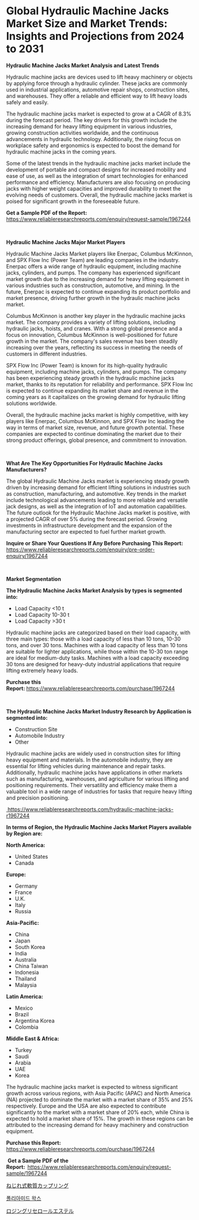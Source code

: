 <p><h1>Global Hydraulic Machine Jacks Market Size and Market Trends: Insights and Projections from 2024 to 2031</h1></p><p><strong>Hydraulic Machine Jacks Market Analysis and Latest Trends</strong></p>
<p><p>Hydraulic machine jacks are devices used to lift heavy machinery or objects by applying force through a hydraulic cylinder. These jacks are commonly used in industrial applications, automotive repair shops, construction sites, and warehouses. They offer a reliable and efficient way to lift heavy loads safely and easily.</p><p>The hydraulic machine jacks market is expected to grow at a CAGR of 8.3% during the forecast period. The key drivers for this growth include the increasing demand for heavy lifting equipment in various industries, growing construction activities worldwide, and the continuous advancements in hydraulic technology. Additionally, the rising focus on workplace safety and ergonomics is expected to boost the demand for hydraulic machine jacks in the coming years.</p><p>Some of the latest trends in the hydraulic machine jacks market include the development of portable and compact designs for increased mobility and ease of use, as well as the integration of smart technologies for enhanced performance and efficiency. Manufacturers are also focusing on producing jacks with higher weight capacities and improved durability to meet the evolving needs of customers. Overall, the hydraulic machine jacks market is poised for significant growth in the foreseeable future.</p></p>
<p><strong>Get a Sample PDF of the Report:&nbsp;</strong> <a href="https://www.reliableresearchreports.com/enquiry/request-sample/1967244">https://www.reliableresearchreports.com/enquiry/request-sample/1967244</a></p>
<p>&nbsp;</p>
<p><strong>Hydraulic Machine Jacks Major Market Players</strong></p>
<p><p>Hydraulic Machine Jacks Market players like Enerpac, Columbus McKinnon, and SPX Flow Inc (Power Team) are leading companies in the industry. Enerpac offers a wide range of hydraulic equipment, including machine jacks, cylinders, and pumps. The company has experienced significant market growth due to the increasing demand for heavy lifting equipment in various industries such as construction, automotive, and mining. In the future, Enerpac is expected to continue expanding its product portfolio and market presence, driving further growth in the hydraulic machine jacks market.</p><p>Columbus McKinnon is another key player in the hydraulic machine jacks market. The company provides a variety of lifting solutions, including hydraulic jacks, hoists, and cranes. With a strong global presence and a focus on innovation, Columbus McKinnon is well-positioned for future growth in the market. The company's sales revenue has been steadily increasing over the years, reflecting its success in meeting the needs of customers in different industries.</p><p>SPX Flow Inc (Power Team) is known for its high-quality hydraulic equipment, including machine jacks, cylinders, and pumps. The company has been experiencing steady growth in the hydraulic machine jacks market, thanks to its reputation for reliability and performance. SPX Flow Inc is expected to continue expanding its market share and revenue in the coming years as it capitalizes on the growing demand for hydraulic lifting solutions worldwide.</p><p>Overall, the hydraulic machine jacks market is highly competitive, with key players like Enerpac, Columbus McKinnon, and SPX Flow Inc leading the way in terms of market size, revenue, and future growth potential. These companies are expected to continue dominating the market due to their strong product offerings, global presence, and commitment to innovation.</p></p>
<p>&nbsp;</p>
<p><strong>What Are The Key Opportunities For Hydraulic Machine Jacks Manufacturers?</strong></p>
<p><p>The global Hydraulic Machine Jacks market is experiencing steady growth driven by increasing demand for efficient lifting solutions in industries such as construction, manufacturing, and automotive. Key trends in the market include technological advancements leading to more reliable and versatile jack designs, as well as the integration of IoT and automation capabilities. The future outlook for the Hydraulic Machine Jacks market is positive, with a projected CAGR of over 5% during the forecast period. Growing investments in infrastructure development and the expansion of the manufacturing sector are expected to fuel further market growth.</p></p>
<p><strong>Inquire or Share Your Questions If Any Before Purchasing This Report:</strong> <a href="https://www.reliableresearchreports.com/enquiry/pre-order-enquiry/1967244">https://www.reliableresearchreports.com/enquiry/pre-order-enquiry/1967244</a></p>
<p>&nbsp;</p>
<p><strong>Market Segmentation</strong></p>
<p><strong>The Hydraulic Machine Jacks Market Analysis by types is segmented into:</strong></p>
<p><ul><li>Load Capacity <10 t</li><li>Load Capacity 10-30 t</li><li>Load Capacity >30 t</li></ul></p>
<p><p>Hydraulic machine jacks are categorized based on their load capacity, with three main types: those with a load capacity of less than 10 tons, 10-30 tons, and over 30 tons. Machines with a load capacity of less than 10 tons are suitable for lighter applications, while those within the 10-30 ton range are ideal for medium-duty tasks. Machines with a load capacity exceeding 30 tons are designed for heavy-duty industrial applications that require lifting extremely heavy loads.</p></p>
<p><strong>Purchase this Report:&nbsp;</strong><a href="https://www.reliableresearchreports.com/purchase/1967244">https://www.reliableresearchreports.com/purchase/1967244</a></p>
<p>&nbsp;</p>
<p><strong>The Hydraulic Machine Jacks Market Industry Research by Application is segmented into:</strong></p>
<p><ul><li>Construction Site</li><li>Automobile Industry</li><li>Other</li></ul></p>
<p><p>Hydraulic machine jacks are widely used in construction sites for lifting heavy equipment and materials. In the automobile industry, they are essential for lifting vehicles during maintenance and repair tasks. Additionally, hydraulic machine jacks have applications in other markets such as manufacturing, warehouses, and agriculture for various lifting and positioning requirements. Their versatility and efficiency make them a valuable tool in a wide range of industries for tasks that require heavy lifting and precision positioning.</p></p>
<p><a href="https://www.reliableresearchreports.com/hydraulic-machine-jacks-r1967244">&nbsp;https://www.reliableresearchreports.com/hydraulic-machine-jacks-r1967244</a></p>
<p><strong>In terms of Region, the Hydraulic Machine Jacks Market Players available by Region are:</strong></p>
<p>
    <p> <strong> North America: </strong>
        <ul>
            <li>United States</li>
            <li>Canada</li>
        </ul>
        </p> 
    <p> <strong> Europe: </strong>
        <ul>
            <li>Germany</li>
            <li>France</li>
            <li>U.K.</li>
            <li>Italy</li>
            <li>Russia</li>
        </ul>
        </p> 
    <p> <strong> Asia-Pacific: </strong>
        <ul>
            <li>China</li>
            <li>Japan</li>
            <li>South Korea</li>
            <li>India</li>
            <li>Australia</li>
            <li>China Taiwan</li>
            <li>Indonesia</li>
            <li>Thailand</li>
            <li>Malaysia</li>
        </ul>
        </p> 
    <p> <strong> Latin America: </strong>
        <ul>
            <li>Mexico</li>
            <li>Brazil</li>
            <li>Argentina Korea</li>
            <li>Colombia</li>
        </ul>
        </p> 
    <p> <strong> Middle East & Africa: </strong>
        <ul>
            <li>Turkey</li>
            <li>Saudi</li>
            <li>Arabia</li>
            <li>UAE</li>
            <li>Korea</li>
        </ul>
    </p>
    </p>
<p><p>The hydraulic machine jacks market is expected to witness significant growth across various regions, with Asia Pacific (APAC) and North America (NA) projected to dominate the market with a market share of 35% and 25% respectively. Europe and the USA are also expected to contribute significantly to the market with a market share of 20% each, while China is expected to hold a market share of 15%. The growth in these regions can be attributed to the increasing demand for heavy machinery and construction equipment.</p></p>
<p><strong>Purchase this Report: </strong><a href="https://www.reliableresearchreports.com/purchase/1967244">https://www.reliableresearchreports.com/purchase/1967244</a></p>
<p>&nbsp;<strong>Get a Sample PDF of the Report:&nbsp;&nbsp;</strong><a href="https://www.reliableresearchreports.com/enquiry/request-sample/1967244">https://www.reliableresearchreports.com/enquiry/request-sample/1967244</a></p>
<p><strong></strong></p>
<p><p><a href="https://medium.com/@samirmayert28/%E3%81%AD%E3%81%98%E3%82%8C%E6%9F%94%E8%BB%9F%E3%82%AB%E3%83%83%E3%83%97%E3%83%AA%E3%83%B3%E3%82%B0%E3%81%AE%E5%B8%82%E5%A0%B4%E5%B1%95%E6%9C%9B-%E6%A5%AD%E7%95%8C%E3%81%AE%E6%A6%82%E8%A6%81%E3%81%A8%E4%BA%88%E6%B8%AC-2024%E5%B9%B4%E3%81%8B%E3%82%892031%E5%B9%B4-881e346080a2">ねじれ式軟質カップリング</a></p><p><a href="https://medium.com/@alanperkins1921/%ED%8F%B4%EB%A6%AC%EC%95%84%EB%AF%B8%EB%93%9C-%EC%99%81%EC%8A%A4-%EC%8B%9C%EC%9E%A5-%EA%B2%BD%EC%9F%81-%EB%B6%84%EC%84%9D-%EC%8B%9C%EC%9E%A5-%EB%8F%99%ED%96%A5-%EB%B0%8F-2031%EB%85%84%EA%B9%8C%EC%A7%80%EC%9D%98-%EC%A0%84%EB%A7%9D-64a0235ccb4d">폴리아미드 왁스</a></p><p><a href="https://medium.com/@bertramveum2023/rosin-glycerol-ester%E5%B8%82%E5%A0%B4-%E7%A8%AE%E9%A1%9E-%E3%82%A2%E3%83%97%E3%83%AA%E3%82%B1%E3%83%BC%E3%82%B7%E3%83%A7%E3%83%B3-%E5%9C%B0%E7%90%86%E3%81%AB%E3%82%88%E3%82%8B%E5%8C%85%E6%8B%AC%E7%9A%84%E3%81%AA%E8%A9%95%E4%BE%A1-db1ae50be8c1">ロジングリセロールエステル</a></p></p>